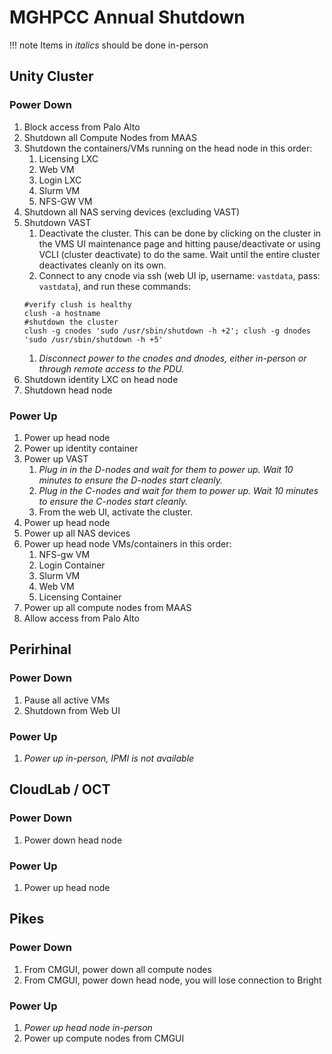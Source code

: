 # MGHPCC Annual Shutdown #

!!! note
    Items in *italics* should be done in-person

## Unity Cluster ##

### Power Down ###
1. Block access from Palo Alto
1. Shutdown all Compute Nodes from MAAS
1. Shutdown the containers/VMs running on the head node in this order:
    1. Licensing LXC
    1. Web VM
    1. Login LXC
    1. Slurm VM
    1. NFS-GW VM
1. Shutdown all NAS serving devices (excluding VAST)
1. Shutdown VAST
    1. Deactivate the cluster. This can be done by clicking on the cluster in the VMS UI maintenance page and hitting pause/deactivate or using VCLI (cluster deactivate) to do the same. Wait until the entire cluster deactivates cleanly on its own.
    1. Connect to any cnode via ssh (web UI ip, username: `vastdata`, pass: `vastdata`), and run these commands:
    ```
    #verify clush is healthy
    clush -a hostname
    #shutdown the cluster
    clush -g cnodes 'sudo /usr/sbin/shutdown -h +2'; clush -g dnodes 'sudo /usr/sbin/shutdown -h +5'
    ```
    1. *Disconnect power to the cnodes and dnodes, either in-person or through remote access to the PDU.*
1. Shutdown identity LXC on head node
1. Shutdown head node

### Power Up ###
1. Power up head node
1. Power up identity container
1. Power up VAST
    1. *Plug in in the D-nodes and wait for them to power up. Wait 10 minutes to ensure the D-nodes start cleanly.*
    1. *Plug in the C-nodes and wait for them to power up. Wait 10 minutes to ensure the C-nodes start cleanly.*
    1. From the web UI, activate the cluster.
1. Power up head node
1. Power up all NAS devices
1. Power up head node VMs/containers in this order:
    1. NFS-gw VM
    1. Login Container
    1. Slurm VM
    1. Web VM
    1. Licensing Container
1. Power up all compute nodes from MAAS
1. Allow access from Palo Alto

## Perirhinal ##

### Power Down ###
1. Pause all active VMs
1. Shutdown from Web UI

### Power Up ###
1. *Power up in-person, IPMI is not available*

## CloudLab / OCT ##

### Power Down ###
1. Power down head node

### Power Up ###
1. Power up head node

## Pikes ##

### Power Down ###
1. From CMGUI, power down all compute nodes
1. From CMGUI, power down head node, you will lose connection to Bright

### Power Up ###
1. *Power up head node in-person*
1. Power up compute nodes from CMGUI